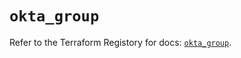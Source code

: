 # `okta_group`

Refer to the Terraform Registory for docs: [`okta_group`](https://registry.terraform.io/providers/okta/okta/4.0.0/docs/resources/group).

